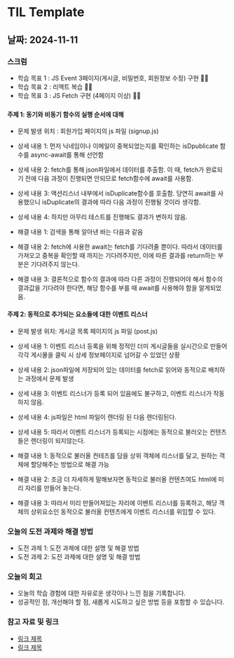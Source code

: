 # TIL Template

## 날짜: 2024-11-11

### 스크럼
- 학습 목표 1 : JS Event 3페이지(게시글, 비밀번호, 회원정보 수정) 구현 🙆‍♂️
- 학습 목표 2 : 리액트 복습 🙅‍♂️
- 학습 목표 3 : JS Fetch 구현 (4페이지 이상) 🙆‍♂️

### 
#### 주제 1: 동기와 비동기 함수의 실행 순서에 대해
- 문제 발생 위치 : 회원가입 페이지의 js 파일 (signup.js)

- 상세 내용 1: 먼저 닉네임이나 이메일이 중복되었는지를 확인하는 isDpublicate 함수를 async-await를 통해 선언함 
- 상세 내용 2: fetch를 통해 json파일에서 데이터를 추출함. 이 때, fetch가 완료되기 전에 다음 과정이 진행되면 안되므로 fetch함수에 await를 사용함.
- 상세 내용 3: 액션리스너 내부에서 isDuplicate함수를 호출함. 당연히 await를 사용했으니 isDuplicate의 결과에 따라 다음 과정이 진행될 것이라 생각함.
- 상세 내용 4: 하지만 아무리 테스트를 진행해도 결과가 변하지 않음.

- 해결 내용 1: 검색을 통해 알아낸 바는 다음과 같음
- 해결 내용 2: fetch에 사용한 await는 fetch를 기다려줄 뿐이다. 따라서 데이터를 가져오고 중복을 확인할 때 까지는 기다려주지만, 이에 따른 결과를 return하는 부분은 기다려주지 않는다.
- 해결 내용 3: 결론적으로 함수의 결과에 따라 다른 과정이 진행되어야 해서 함수의 결과값을 기다려야 한다면, 해당 함수를 부를 때 await를 사용해야 함을 알게되었음.

#### 주제 2: 동적으로 추가되는 요소들에 대한 이벤트 리스너
- 문제 발생 위치: 게시글 목록 페이지의 js 파일 (post.js)

- 상세 내용 1: 이벤트 리스너 등록을 위해 정적인 더미 게시글들을 실시간으로 만들어 각각 게시물을 클릭 시 상세 정보페이지로 넘어갈 수 있었던 상황
- 상세 내용 2: json파일에 저장되어 있는 데이터를 fetch로 읽어와 동적으로 배치하는 과정에서 문제 발생
- 상세 내용 3: 이벤트 리스너가 등록 되어 있음에도 불구하고, 이벤트 리스너가 작동하지 않음.
- 상세 내용 4: js파일은 html 파일이 렌더링 된 다음 렌더링된다.
- 상세 내용 5: 따라서 이벤트 리스너가 등록되는 시점에는 동적으로 불러오는 컨텐츠들은 렌더링이 되지않는다.

- 해결 내용 1: 동적으로 불러올 컨테츠를 담을 상위 객체에 리스너를 달고, 원하는 객체에 할당해주는 방법으로 해결 가능
- 해결 내용 2: 조금 더 자세하게 말해보자면 동적으로 불러올 컨텐츠여도 html에 미리 자리를 만들어 놓는다.
- 해결 내용 3: 따라서 미리 만들어져있는 자리에 이벤트 리스너를 등록하고, 해당 객체의 상위요소인 동적으로 불러올 컨텐츠에게 이벤트 리스너를 위임할 수 있다.

### 오늘의 도전 과제와 해결 방법
- 도전 과제 1: 도전 과제에 대한 설명 및 해결 방법
- 도전 과제 2: 도전 과제에 대한 설명 및 해결 방법

### 오늘의 회고
- 오늘의 학습 경험에 대한 자유로운 생각이나 느낀 점을 기록합니다.
- 성공적인 점, 개선해야 할 점, 새롭게 시도하고 싶은 방법 등을 포함할 수 있습니다.

### 참고 자료 및 링크
- [링크 제목](URL)
- [링크 제목](URL)
